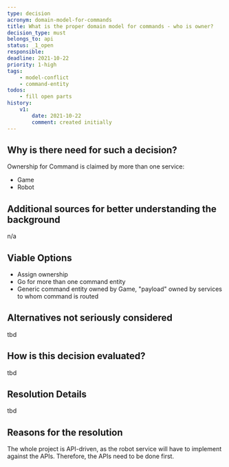 ```yaml
---
type: decision
acronym: domain-model-for-commands
title: What is the proper domain model for commands - who is owner?
decision_type: must
belongs_to: api
status: _1_open
responsible: 
deadline: 2021-10-22
priority: 1-high
tags: 
    - model-conflict
    - command-entity
todos:
    - fill open parts
history:
    v1:
        date: 2021-10-22
        comment: created initially
---
```


## Why is there need for such a decision?

Ownership for Command is claimed by more than one service: 
* Game
* Robot

## Additional sources for better understanding the background

n/a

## Viable Options

* Assign ownership
* Go for more than one command entity
* Generic command entity owned by Game, "payload" owned by services to whom command is routed

## Alternatives not seriously considered

tbd 

## How is this decision evaluated?

tbd

## Resolution Details

tbd

## Reasons for the resolution

The whole project is API-driven, as the robot service will have to implement against the APIs. Therefore, the
APIs need to be done first.
